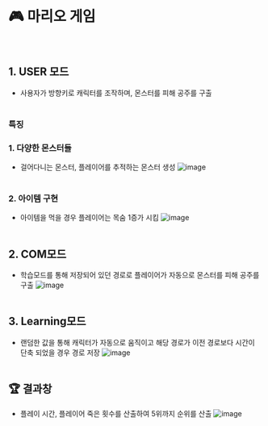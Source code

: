 # 🎮 마리오 게임
<br>

## 1. USER 모드
- 사용자가 방향키로 캐릭터를 조작하며, 몬스터를 피해 공주를 구출
<br><br>

### 특징
### 1. 다양한 몬스터들
- 걸어다니는 몬스터, 플레이어를 추적하는 몬스터 생성 
![image](https://github.com/kimjy0117/marioGame/assets/113746577/8e12911a-f3ee-4560-af78-9b02026b5b35)
<br><br>

### 2. 아이템 구현
- 아이템을 먹을 경우 플레이어는 목숨 1증가 시킴
![image](https://github.com/kimjy0117/marioGame/assets/113746577/a4440bd0-0d05-44ed-a13a-eed3e7df1e9f)
<br><br>

## 2. COM모드
- 학습모드를 통해 저장되어 있던 경로로 플레이어가 자동으로 몬스터를 피해 공주를 구출
![image](https://github.com/kimjy0117/marioGame/assets/113746577/308c8caa-4c9d-4bc7-bba9-6f11abdc5cde)
<br><br>


## 3. Learning모드
- 랜덤한 값을 통해 캐릭터가 자동으로 움직이고 해당 경로가 이전 경로보다 시간이 단축 되었을 경우 경로 저장
![image](https://github.com/kimjy0117/marioGame/assets/113746577/64ae7cc8-f8ed-44fb-ae31-728bb99c2d54)
<br><br>

## 🏆 결과창
- 플레이 시간, 플레이어 죽은 횟수를 산출하여 5위까지 순위를 산출
![image](https://github.com/kimjy0117/marioGame/assets/113746577/ebb26915-2a6e-4388-bd64-7a74d039c043)
<br><br>
